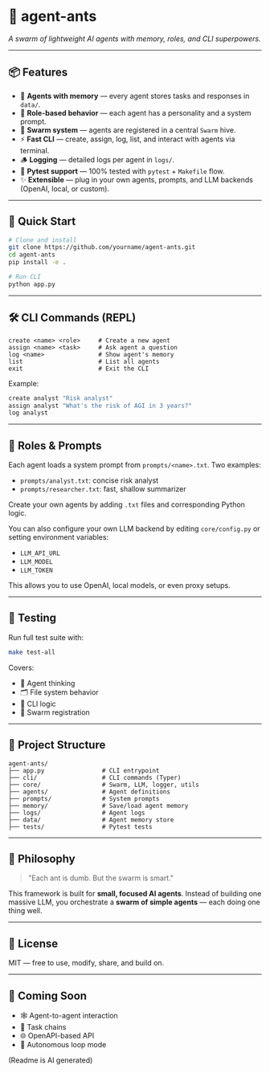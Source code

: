 # 🐜 agent-ants

_A swarm of lightweight AI agents with memory, roles, and CLI superpowers._

---

## 📦 Features

- 🧠 **Agents with memory** — every agent stores tasks and responses in `data/`.
- 🧭 **Role-based behavior** — each agent has a personality and a system prompt.
- 🐜 **Swarm system** — agents are registered in a central `Swarm` hive.
- ⚡ **Fast CLI** — create, assign, log, list, and interact with agents via terminal.
- 🪵 **Logging** — detailed logs per agent in `logs/`.
- 🧪 **Pytest support** — 100% tested with `pytest` + `Makefile` flow.
- ✨ **Extensible** — plug in your own agents, prompts, and LLM backends (OpenAI, local, or custom).

---

## 🚀 Quick Start

```bash
# Clone and install
git clone https://github.com/yourname/agent-ants.git
cd agent-ants
pip install -e .

# Run CLI
python app.py
```

---

## 🛠 CLI Commands (REPL)

```
create <name> <role>     # Create a new agent
assign <name> <task>     # Ask agent a question
log <name>               # Show agent's memory
list                     # List all agents
exit                     # Exit the CLI
```

Example:
```bash
create analyst "Risk analyst"
assign analyst "What's the risk of AGI in 3 years?"
log analyst
```

---

## 🧬 Roles & Prompts

Each agent loads a system prompt from `prompts/<name>.txt`. Two examples:

- `prompts/analyst.txt`: concise risk analyst
- `prompts/researcher.txt`: fast, shallow summarizer


Create your own agents by adding `.txt` files and corresponding Python logic.

You can also configure your own LLM backend by editing `core/config.py` or setting environment variables:

- `LLM_API_URL`
- `LLM_MODEL`
- `LLM_TOKEN`

This allows you to use OpenAI, local models, or even proxy setups.

---

## 🧪 Testing

Run full test suite with:

```bash
make test-all
```

Covers:
- 🧠 Agent thinking
- 🗂 File system behavior
- 🧪 CLI logic
- 🐜 Swarm registration

---

## 📁 Project Structure

```
agent-ants/
├── app.py                # CLI entrypoint
├── cli/                  # CLI commands (Typer)
├── core/                 # Swarm, LLM, logger, utils
├── agents/               # Agent definitions
├── prompts/              # System prompts
├── memory/               # Save/load agent memory
├── logs/                 # Agent logs
├── data/                 # Agent memory store
├── tests/                # Pytest tests
```

---

## 🧠 Philosophy

> "Each ant is dumb. But the swarm is smart."

This framework is built for **small, focused AI agents**. Instead of building one massive LLM, you orchestrate a **swarm of simple agents** — each doing one thing well.

---

## 📜 License

MIT — free to use, modify, share, and build on.

---

## 🧪 Coming Soon

- 🕸 Agent-to-agent interaction
- 🧵 Task chains
- 🌐 OpenAPI-based API
- 🔁 Autonomous loop mode

(Readme is AI generated)